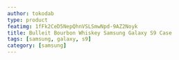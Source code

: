 ```yaml
---
author: tokodab
type: product
featimg: 1fFk2CeD5NepQhnVSLSmwNpd-9AZ2Noyk
title: Bulleit Bourbon Whiskey Samsung Galaxy S9 Case
tags: [samsung, galaxy, s9]
category: [samsung]
---
```

